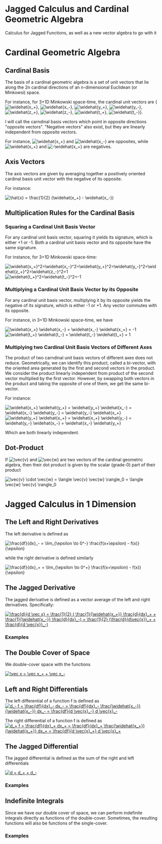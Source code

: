 # Jagged Calculus and Cardinal Geometric Algebra
Calculus for Jagged Functions, as well as a new vector algebra to go with it

# Cardinal Geometric Algebra

## Cardinal Basis
The basis of a cardinal geometric algebra is a set of unit vectors that lie along the 2n cardinal directions of an n-dimensional Euclidean (or Minkowsi) space.

For instance, for 3+1D Minkowski space-time, the cardinal unit vectors are {<img src="https://latex.codecogs.com/gif.latex?\widehat{x_&plus;}" title="\widehat{x_+}" />, <img src="https://latex.codecogs.com/gif.latex?\widehat{x_-}" title="\widehat{x_-}" />, <img src="https://latex.codecogs.com/gif.latex?\widehat{y_&plus;}" title="\widehat{y_+}" />, <img src="https://latex.codecogs.com/gif.latex?\widehat{y_-}" title="\widehat{y_-}" />, <img src="https://latex.codecogs.com/gif.latex?\widehat{z_&plus;}" title="\widehat{z_+}" />, <img src="https://latex.codecogs.com/gif.latex?\widehat{z_-}" title="\widehat{z_-}" />, <img src="https://latex.codecogs.com/gif.latex?\widehat{t_&plus;}" title="\widehat{t_+}" />, <img src="https://latex.codecogs.com/gif.latex?\widehat{t_-}" title="\widehat{t_-}" />}.

I will call the carndinal basis vectors which point in opposite directions "opposite vectors".  "Negative vectors" also exist, but they are linearly independent from opposite vectors.

For instance, <img src="https://latex.codecogs.com/gif.latex?\widehat{x_&plus;}" title="\widehat{x_+}" /> and <img src="https://latex.codecogs.com/gif.latex?\widehat{x_-}" title="\widehat{x_-}" /> are opposites, while <img src="https://latex.codecogs.com/gif.latex?\widehat{x_&plus;}" title="\widehat{x_+}" /> and <img src="https://latex.codecogs.com/gif.latex?-\widehat{x_&plus;}" title="-\widehat{x_+}" /> are negatives.

## Axis Vectors

The axis vectors are given by averaging together a positively oriented cardinal basis unit vector with the negative of its opposite.

For instance:

<img src="https://latex.codecogs.com/gif.latex?\hat{x}&space;=&space;\frac{1}{2}&space;(\widehat{x_&plus;}&space;-&space;\widehat{x_-})" title="\hat{x} = \frac{1}{2} (\widehat{x_+} - \widehat{x_-})" />


## Multiplication Rules for the Cardinal Basis

### Squaring a Cardinal Unit Basis Vector

For any cardinal unit basis vector, squaring it yields its signature, which is either +1 or -1.  Both a cardinal unit basis vector and its opposite have the same signature.

For instance, for 3+1D Minkowski space-time:

<img src="https://latex.codecogs.com/gif.latex?\widehat{x_&plus;}^2=\widehat{x_-}^2=\widehat{y_&plus;}^2=\widehat{y_-}^2=\widehat{z_&plus;}^2=\widehat{z_-}^2=1" title="\widehat{x_+}^2=\widehat{x_-}^2=\widehat{y_+}^2=\widehat{y_-}^2=\widehat{z_+}^2=\widehat{z_-}^2=1" />

<img src="https://latex.codecogs.com/gif.latex?\widehat{t_&plus;}^2=\widehat{t_-}^2=-1" title="\widehat{t_+}^2=\widehat{t_-}^2=-1" />

### Multiplying a Cardinal Unit Basis Vector by its Opposite

For any cardinal unit basis vector, multiplying it by its opposite yields the negative of its signature, which is either -1 or +1.  Any vector commutes with its opposite.

For instance, in 3+1D Minkowski space-time, we have

<img src="https://latex.codecogs.com/gif.latex?\widehat{x_&plus;}&space;\widehat{x_-}&space;=&space;\widehat{x_-}&space;\widehat{x_&plus;}&space;=&space;-1" title="\widehat{x_+} \widehat{x_-} = \widehat{x_-} \widehat{x_+} = -1" />

<img src="https://latex.codecogs.com/gif.latex?\widehat{t_&plus;}&space;\widehat{t_-}&space;=&space;\widehat{t_-}&space;\widehat{t_&plus;}&space;=&space;1" title="\widehat{t_+} \widehat{t_-} = \widehat{t_-} \widehat{t_+} = 1" />

### Multiplying two Cardinal Unit Basis Vectors of Different Axes

The product of two carndinal unit basis vectors of different axes does not reduce.  Geometrically, we can identify this product, called a bi-vector, with the oriented area generated by the first and second vectors in the product.  We consider the product linearly independent from product of the second vector multiplied by the first vector.  However, by swapping both vectors in the product and taking the opposite of one of them, we get the same bi-vector.

For instance:

<img src="https://latex.codecogs.com/gif.latex?\widehat{x_&plus;}&space;\widehat{y_&plus;}&space;=&space;\widehat{y_&plus;}&space;\widehat{x_-}&space;=&space;\widehat{x_-}&space;\widehat{y_-}&space;=&space;\widehat{y_-}&space;\widehat{x_&plus;}" title="\widehat{x_+} \widehat{y_+} = \widehat{y_+} \widehat{x_-} = \widehat{x_-} \widehat{y_-} = \widehat{y_-} \widehat{x_+}" />

<img src="https://latex.codecogs.com/gif.latex?\widehat{y_&plus;}&space;\widehat{x_&plus;}&space;=&space;\widehat{x_&plus;}&space;\widehat{y_-}&space;=&space;\widehat{y_-}&space;\widehat{x_-}&space;=&space;\widehat{x_-}&space;\widehat{y_&plus;}" title="\widehat{y_+} \widehat{x_+} = \widehat{x_+} \widehat{y_-} = \widehat{y_-} \widehat{x_-} = \widehat{x_-} \widehat{y_+}" />

Which are both linearly independent.


## Dot-Product

If <img src="https://latex.codecogs.com/gif.latex?\vec{v}" title="\vec{v}" /> and <img src="https://latex.codecogs.com/gif.latex?\vec{w}" title="\vec{w}" /> are two vectors of the cardinal geometric algebra, then their dot product is given by the scalar (grade-0) part of their product

<img src="https://latex.codecogs.com/gif.latex?\vec{v}&space;\cdot&space;\vec{w}&space;=&space;\langle&space;\vec{v}&space;\vec{w}&space;\rangle_0&space;=&space;\langle&space;\vec{w}&space;\vec{v}&space;\rangle_0" title="\vec{v} \cdot \vec{w} = \langle \vec{v} \vec{w} \rangle_0 = \langle \vec{w} \vec{v} \rangle_0" />


# Jagged Calculus in 1 Dimension

## The Left and Right Derivatives

The left derivative is defined as

<img src="https://latex.codecogs.com/gif.latex?\frac{df}{dx}_-&space;=&space;\lim_{\epsilon&space;\to&space;0^-}&space;\frac{f(x&plus;\epsilon)&space;-&space;f(x)}{\epsilon}" title="\frac{df}{dx}_- = \lim_{\epsilon \to 0^-} \frac{f(x+\epsilon) - f(x)}{\epsilon}" />

while the right derivative is defined similarly

<img src="https://latex.codecogs.com/gif.latex?\frac{df}{dx}_&plus;&space;=&space;\lim_{\epsilon&space;\to&space;0^&plus;}&space;\frac{f(x&plus;\epsilon)&space;-&space;f(x)}{\epsilon}" title="\frac{df}{dx}_+ = \lim_{\epsilon \to 0^+} \frac{f(x+\epsilon) - f(x)}{\epsilon}" />

## The Jagged Derivative

The jagged derivative is defined as a vector average of the left and right derivatives.  Specifically:

<a href="https://www.codecogs.com/eqnedit.php?latex=\frac{d}{d&space;\vec&space;x}&space;=&space;\frac{1}{2}&space;(&space;\frac{1}{\widehat{x_&plus;}}&space;\frac{d}{dx}_&plus;&space;&plus;&space;\frac{1}{\widehat{x_-}}&space;\frac{d}{dx}_-)&space;=&space;\frac{1}{2}&space;(\frac{d}{d\vec{x}}_&plus;&space;&plus;&space;\frac{d}{d&space;\vec{x}}_-)" target="_blank"><img src="https://latex.codecogs.com/gif.latex?\frac{d}{d&space;\vec&space;x}&space;=&space;\frac{1}{2}&space;(&space;\frac{1}{\widehat{x_&plus;}}&space;\frac{d}{dx}_&plus;&space;&plus;&space;\frac{1}{\widehat{x_-}}&space;\frac{d}{dx}_-)&space;=&space;\frac{1}{2}&space;(\frac{d}{d\vec{x}}_&plus;&space;&plus;&space;\frac{d}{d&space;\vec{x}}_-)" title="\frac{d}{d \vec x} = \frac{1}{2} ( \frac{1}{\widehat{x_+}} \frac{d}{dx}_+ + \frac{1}{\widehat{x_-}} \frac{d}{dx}_-) = \frac{1}{2} (\frac{d}{d\vec{x}}_+ + \frac{d}{d \vec{x}}_-)" /></a>

### Examples

## The Double Cover of Space

We double-cover space with the functions

<a href="https://www.codecogs.com/eqnedit.php?latex=\vec&space;x&space;=&space;\vec&space;x_&plus;&space;&plus;&space;\vec&space;x_-" target="_blank"><img src="https://latex.codecogs.com/gif.latex?\vec&space;x&space;=&space;\vec&space;x_&plus;&space;&plus;&space;\vec&space;x_-" title="\vec x = \vec x_+ + \vec x_-" /></a>

## Left and Right Differentials

The left differential of a function f is defined as <a href="https://www.codecogs.com/eqnedit.php?latex=d_-&space;f&space;=&space;\frac{df}{dx}_-&space;dx_-&space;=&space;\frac{df}{dx}_-&space;\frac{\widehat{x_-}}{\widehat{x_-}}&space;dx_-&space;=&space;\frac{df}{d&space;\vec{x}_-}&space;d&space;\vec{x}_-" target="_blank"><img src="https://latex.codecogs.com/gif.latex?d_-&space;f&space;=&space;\frac{df}{dx}_-&space;dx_-&space;=&space;\frac{df}{dx}_-&space;\frac{\widehat{x_-}}{\widehat{x_-}}&space;dx_-&space;=&space;\frac{df}{d&space;\vec{x}_-}&space;d&space;\vec{x}_-" title="d_- f = \frac{df}{dx}_- dx_- = \frac{df}{dx}_- \frac{\widehat{x_-}}{\widehat{x_-}} dx_- = \frac{df}{d \vec{x}_-} d \vec{x}_-" /></a>

The right differential of a function f is defined as <a href="https://www.codecogs.com/eqnedit.php?latex=d_&plus;&space;f&space;=&space;\frac{df}{dx}_&plus;&space;dx_&plus;&space;=&space;\frac{df}{dx}_&plus;&space;\frac{\widehat{x_&plus;}}{\widehat{x_&plus;}}&space;dx_&plus;&space;=&space;\frac{df}{d&space;\vec{x}_&plus;}&space;d&space;\vec{x}_&plus;" target="_blank"><img src="https://latex.codecogs.com/gif.latex?d_&plus;&space;f&space;=&space;\frac{df}{dx}_&plus;&space;dx_&plus;&space;=&space;\frac{df}{dx}_&plus;&space;\frac{\widehat{x_&plus;}}{\widehat{x_&plus;}}&space;dx_&plus;&space;=&space;\frac{df}{d&space;\vec{x}_&plus;}&space;d&space;\vec{x}_&plus;" title="d_+ f = \frac{df}{dx}_+ dx_+ = \frac{df}{dx}_+ \frac{\widehat{x_+}}{\widehat{x_+}} dx_+ = \frac{df}{d \vec{x}_+} d \vec{x}_+" /></a>

## The Jagged Differential

The jagged differential is defined as the sum of the right and left differentials

<a href="https://www.codecogs.com/eqnedit.php?latex=d&space;=&space;d_&plus;&space;&plus;&space;d_-" target="_blank"><img src="https://latex.codecogs.com/gif.latex?d&space;=&space;d_&plus;&space;&plus;&space;d_-" title="d = d_+ + d_-" /></a>

### Examples




## Indefinite Integrals

Since we have our double cover of space, we can perform indefinite integrals directly as functions of the double-cover.  Sometimes, the resulting functions will also be functions of the single-cover.

### Examples


